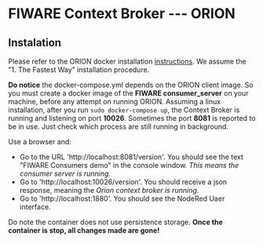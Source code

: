# FIWARE Context Broker --- ORION

## Instalation

Please refer to the ORION docker installation [instructions](
https://github.com/telefonicaid/fiware-orion/tree/master/docker). We assume the "1. The Fastest Way" installation procedure.

**Do notice** the docker-compose.yml depends on the ORION client image. So you must create a docker image of the **FIWARE consumer_server** on your machine, before any attempt on running ORION. 
Assuming a linux installation, after you run `sudo docker-compose up`, the Context Broker is running and listening on port **10026**. Sometimes the port **8081** is reported to be in use. Just check which process are still running in background.

Use a browser and:
- Go to the URL 'http://localhost:8081/version'. You should see the text "FIWARE Consumers demo" in the console window. *This means the consumer server is running.* 
- Go to 'http://localhost:10026/version'. You should receive a json response, meaning the *Orion context broker is running*.
- Go to 'http://localhost:1880'. You should see the NodeRed Uaer interface.

Do note the container does not use persistence storage. **Once the container is stop, all changes made are gone!**